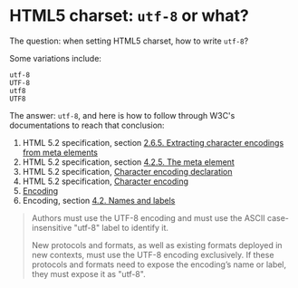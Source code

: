 # HTML5 charset: `utf-8` or what?

The question: when setting HTML5 charset, how to write `utf-8`?

Some variations include:

```
utf-8
UTF-8
utf8
UTF8
```

The answer: `utf-8`, and here is how to follow through W3C's
documentations to reach that conclusion:

1. HTML 5.2 specification, section
   [2.6.5. Extracting character encodings from meta elements](https://www.w3.org/TR/2017/REC-html52-20171214/infrastructure.html#extracting-character-encodings-from-meta-elements)
2. HTML 5.2 specification, section
   [4.2.5. The meta element](https://www.w3.org/TR/2017/REC-html52-20171214/document-metadata.html#the-meta-element)
3. HTML 5.2 specification,
   [Character encoding declaration](https://www.w3.org/TR/2017/REC-html52-20171214/document-metadata.html#character-encoding-declaration)
4. HTML 5.2 specification,
   [Character encoding](https://www.w3.org/TR/2017/REC-html52-20171214/infrastructure.html#character-encoding)
5. [Encoding](https://www.w3.org/TR/2018/CR-encoding-20180327/)
6. Encoding, section
   [4.2. Names and labels](https://www.w3.org/TR/encoding/#names-and-labels)

> Authors must use the UTF-8 encoding and must use the ASCII
> case-insensitive "utf-8" label to identify it.
>
> New protocols and formats, as well as existing formats deployed in new
> contexts, must use the UTF-8 encoding exclusively. If these protocols
> and formats need to expose the encoding’s name or label, they must
> expose it as "utf-8".
